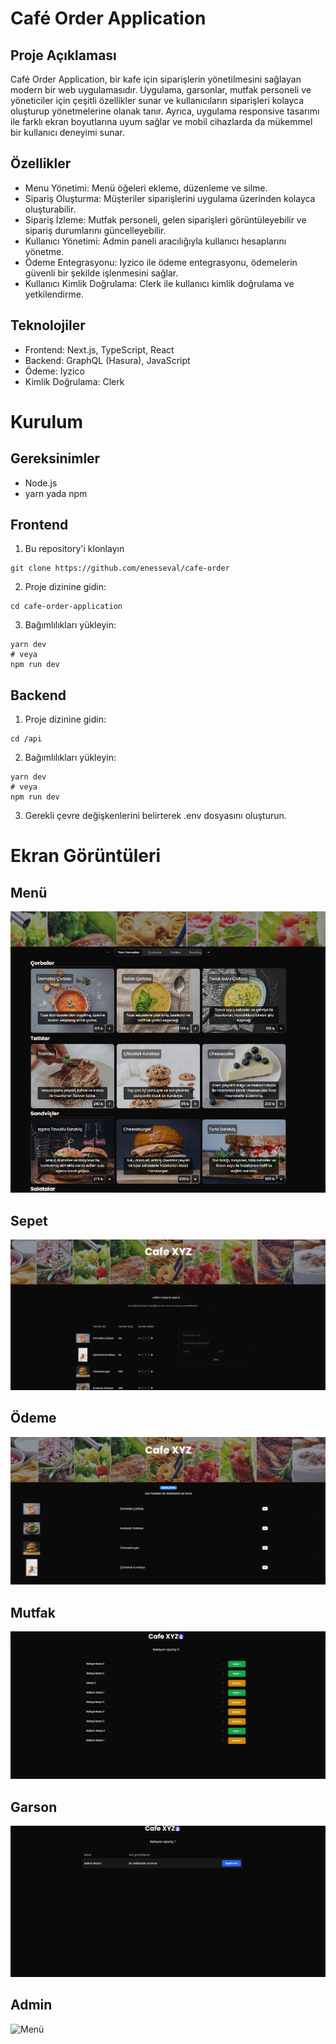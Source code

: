 # Café Order Application

## Proje Açıklaması

Café Order Application, bir kafe için siparişlerin yönetilmesini sağlayan modern bir web uygulamasıdır. Uygulama, garsonlar, mutfak personeli ve yöneticiler için çeşitli özellikler sunar ve kullanıcıların siparişleri kolayca oluşturup yönetmelerine olanak tanır. Ayrıca, uygulama responsive tasarımı ile farklı ekran boyutlarına uyum sağlar ve mobil cihazlarda da mükemmel bir kullanıcı deneyimi sunar.

## Özellikler

-  Menu Yönetimi: Menü öğeleri ekleme, düzenleme ve silme.
-  Sipariş Oluşturma: Müşteriler siparişlerini uygulama üzerinden kolayca oluşturabilir.
-  Sipariş İzleme: Mutfak personeli, gelen siparişleri görüntüleyebilir ve sipariş durumlarını güncelleyebilir.
-  Kullanıcı Yönetimi: Admin paneli aracılığıyla kullanıcı hesaplarını yönetme.
-  Ödeme Entegrasyonu: Iyzico ile ödeme entegrasyonu, ödemelerin güvenli bir şekilde işlenmesini sağlar.
-  Kullanıcı Kimlik Doğrulama: Clerk ile kullanıcı kimlik doğrulama ve yetkilendirme.

## Teknolojiler

-  Frontend: Next.js, TypeScript, React
-  Backend: GraphQL (Hasura), JavaScript
-  Ödeme: Iyzico
-  Kimlik Doğrulama: Clerk

# Kurulum

## Gereksinimler

-  Node.js
-  yarn yada npm

## Frontend

1. Bu repository'i klonlayın

```
git clone https://github.com/enesseval/cafe-order
```

2. Proje dizinine gidin:

```
cd cafe-order-application
```

3. Bağımlılıkları yükleyin:

```
yarn dev
# veya
npm run dev
```

## Backend

1. Proje dizinine gidin:

```
cd /api
```

2. Bağımlılıkları yükleyin:

```
yarn dev
# veya
npm run dev
```

3. Gerekli çevre değişkenlerini belirterek .env dosyasını oluşturun.

# Ekran Görüntüleri

## Menü

![Menü](https://github.com/enesseval/cafe-order/blob/master/public/screenshots/menu.png)

## Sepet

![Menü](https://github.com/enesseval/cafe-order/blob/master/public/screenshots/sepet.png)

## Ödeme

![Menü](https://github.com/enesseval/cafe-order/blob/master/public/screenshots/siparis.png)

## Mutfak

![Menü](https://github.com/enesseval/cafe-order/blob/master/public/screenshots/mutfak.png)

## Garson

![Menü](https://github.com/enesseval/cafe-order/blob/master/public/screenshots/garson.png)

## Admin

![Menü](https://github.com/enesseval/cafe-order/blob/master/public/screenshots/dashboard.png)
